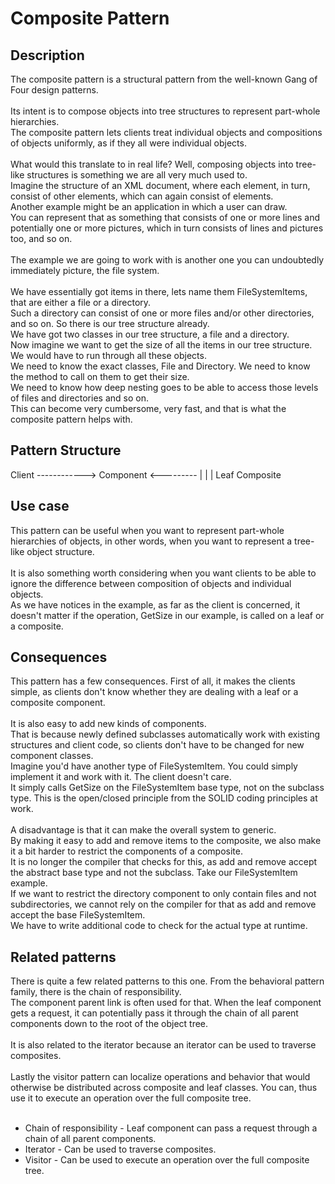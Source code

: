 # Composite Pattern


## Description
The composite pattern is a structural pattern from the well-known Gang of Four design patterns.</br>
</br>
Its intent is to compose objects into tree structures to represent part-whole hierarchies. </br>
The composite pattern lets clients treat individual objects and compositions of objects uniformly, as if they all were individual objects. </br>
</br>
What would this translate to in real life? Well, composing objects into tree-like structures is something we are all very much used to.</br>
Imagine the structure of an XML document, where each element, in turn, consist of other elements, which can again consist of elements.</br>
Another example might be an application in which a user can draw. </br>
You can represent that as something that consists of one or more lines and potentially one or more pictures, which in turn consists of lines and pictures too, and so on. </br>
</br>
The example we are going to work with is another one you can undoubtedly immediately picture, the file system. </br>
</br>
We have essentially got items in there, lets name them FileSystemItems, that are either a file or a directory. </br>
Such a directory can consist of one or more files and/or other directories, and so on. So there is our tree structure already. </br>
We have got two classes in our tree structure, a file and a directory. </br>
Now imagine we want to get the size of all the items in our tree structure. We would have to run through all these objects. </br>
We need to know the exact classes, File and Directory. We need to know the method to call on them to get their size.</br>
We need to know how deep nesting goes to be able to access those levels of files and directories and so on.  </br>
This can become very cumbersome, very fast, and that is what the composite pattern helps with.

## Pattern Structure 
Client ------------>  Component <---------
                               |                  |             |
                             Leaf              Composite

## Use case
This pattern can be useful when you want to represent part-whole hierarchies of objects, in other words, when you want to represent a tree-like object structure. </br>
</br>
It is also something worth considering when you want clients to be able to ignore the difference between composition of  objects and individual objects. </br>
As we have notices in the example, as far as the client is concerned, it doesn't matter if the operation, GetSize in our example, is called on a leaf or a composite.

## Consequences
This pattern has a few consequences. First of all, it makes the clients simple, as clients don't know whether they are dealing with a leaf or a composite component.</br>
 </br>
It is also easy to add new kinds of components. </br>
That is because newly defined subclasses automatically work with existing structures and client code, so clients don't have to be changed for new component classes.</br>
Imagine you'd have another type of FileSystemItem. You could simply implement it and work with it. The client doesn't care.</br>
It simply calls GetSize on the FileSystemItem base type, not on the subclass type. This is the open/closed principle from the SOLID coding principles at work. </br>
</br>
A disadvantage is that it can make the overall system to generic.</br>
By making it easy to add and remove items to the composite, we also make it a bit harder to restrict the components of a composite.</br>
It is no longer the compiler that checks for this, as add and remove accept the abstract base type and not the subclass. Take our FileSystemItem example.</br>
If we want to restrict the directory component to only contain files and not subdirectories, we cannot rely on the compiler for that as add and remove accept the base FileSystemItem. </br>
We have to write additional code to check for the actual type at runtime. 


## Related patterns
There is quite a few related patterns to this one. From the behavioral pattern family, there is the chain of responsibility. </br>
The component parent link is often used for that. When the leaf component gets a request, it can potentially pass it through the chain of all parent components down to the root of the object tree.</br>
</br>
It is also related to the iterator because an iterator can be used to traverse composites. </br>
</br>
Lastly the visitor pattern can localize operations and behavior that would otherwise be distributed across composite and leaf classes. You can, thus use it to execute an operation over the full composite tree. </br>
</br>
* Chain of responsibility - Leaf component can pass a request through a chain of all parent components. 
* Iterator - Can be used to traverse composites.
* Visitor - Can be used to execute an operation over the full composite tree.
